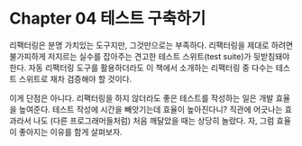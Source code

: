 # Chapter 04 테스트 구축하기
리팩터링은 분명 가치있는 도구지만, 그것만으로는 부족하다. 리팩터링을 제대로 하려면 불가피하게 저지르는 실수를 잡아주는 견고한 테스트 스위트(test suite)가 뒷받침돼야 한다. 자동 리팩터링 도구를 활용하더라도 이 책에서 소개하는 리팩터링 중 다수는 테스트 스위트로 재차 검증해야 할 것이다.

이게 단점은 아니다. 리팩터링을 하지 않더라도 좋은 테스트를 작성하는 일은 개발 효율을 높여준다. 테스트 작성에 시간을 빼앗기는데 효율이 높아진다니? 직관에 어긋나는 효과라서 나도 (다른 프로그래머들처럼) 처음 깨달았을 때는 상당히 놀랐다. 자, 그럼 효율이 좋아지는 이유를 함게 살펴보자.